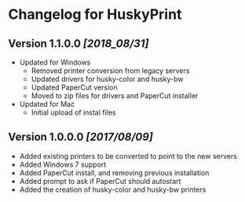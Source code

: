 # Changelog for HuskyPrint
## Version **1.1.0.0** _[2018_08/31]_
* Updated for Windows
    * Removed printer conversion from legacy servers
    * Updated drivers for husky-color and husky-bw
    * Updated PaperCut version
    * Moved to zip files for drivers and PaperCut installer
* Updated for Mac
    * Initial upload of instal files

## Version **1.0.0.0** _[2017/08/09]_
* Added existing printers to be converted to point to the new servers
* Added Windows 7 support
* Added PaperCut install, and removing previous installation
* Added prompt to ask if PaperCut should autostart
* Added the creation of husky-color and husky-bw printers
